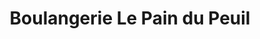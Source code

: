 ---
title: "Boulangerie Le Pain du Peuil"
url: /varces-allieres-et-risset/boulangerie-le-pain-du-peuil/
shop: boulangerie
---